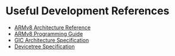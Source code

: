 # Useful Development References

- [ARMv8 Architecture Reference](https://developer.arm.com/documentation/ddi0487)
- [ARMv8 Programming Guide](https://developer.arm.com/documentation/den0024)
- [GIC Architecture Specification](https://developer.arm.com/documentation/ihi0069/)
- [Devicetree Specification](https://github.com/devicetree-org/devicetree-specification)

